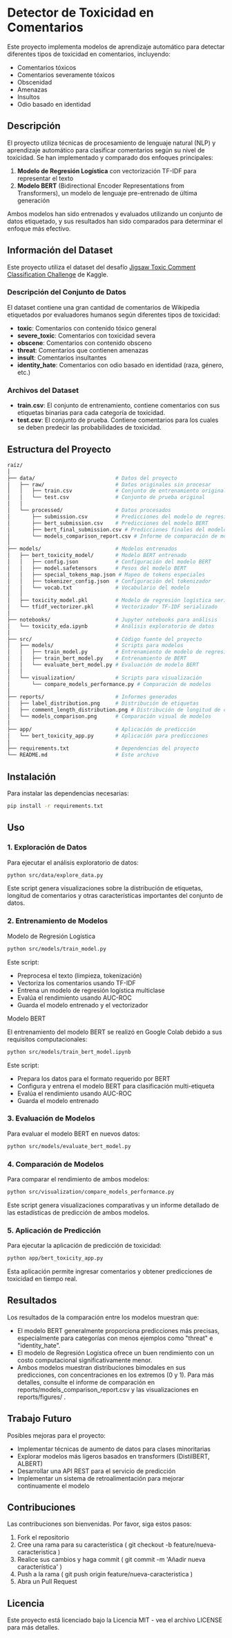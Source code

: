 # Detector de Toxicidad en Comentarios

Este proyecto implementa modelos de aprendizaje automático para detectar diferentes tipos de toxicidad en comentarios, incluyendo:
- Comentarios tóxicos
- Comentarios severamente tóxicos
- Obscenidad
- Amenazas
- Insultos
- Odio basado en identidad

## Descripción

El proyecto utiliza técnicas de procesamiento de lenguaje natural (NLP) y aprendizaje automático para clasificar comentarios según su nivel de toxicidad. Se han implementado y comparado dos enfoques principales:

1. **Modelo de Regresión Logística** con vectorización TF-IDF para representar el texto
2. **Modelo BERT** (Bidirectional Encoder Representations from Transformers), un modelo de lenguaje pre-entrenado de última generación

Ambos modelos han sido entrenados y evaluados utilizando un conjunto de datos etiquetado, y sus resultados han sido comparados para determinar el enfoque más efectivo.

## Información del Dataset

Este proyecto utiliza el dataset del desafío [Jigsaw Toxic Comment Classification Challenge](https://www.kaggle.com/c/jigsaw-toxic-comment-classification-challenge/data) de Kaggle.

### Descripción del Conjunto de Datos

El dataset contiene una gran cantidad de comentarios de Wikipedia etiquetados por evaluadores humanos según diferentes tipos de toxicidad:

- **toxic**: Comentarios con contenido tóxico general
- **severe_toxic**: Comentarios con toxicidad severa
- **obscene**: Comentarios con contenido obsceno
- **threat**: Comentarios que contienen amenazas
- **insult**: Comentarios insultantes
- **identity_hate**: Comentarios con odio basado en identidad (raza, género, etc.)

### Archivos del Dataset

- **train.csv**: El conjunto de entrenamiento, contiene comentarios con sus etiquetas binarias para cada categoría de toxicidad.
- **test.csv**: El conjunto de prueba. Contiene comentarios para los cuales se deben predecir las probabilidades de toxicidad.

## Estructura del Proyecto

```bash
raíz/
│
├── data/                          # Datos del proyecto
│   ├── raw/                       # Datos originales sin procesar
│   │   ├── train.csv              # Conjunto de entrenamiento original
│   │   └── test.csv               # Conjunto de prueba original
│   │
│   └── processed/                 # Datos procesados
│       ├── submission.csv         # Predicciones del modelo de regresión logística
│       ├── bert_submission.csv    # Predicciones del modelo BERT
│       ├── bert_final_submission.csv # Predicciones finales del modelo BERT
│       └── models_comparison_report.csv # Informe de comparación de modelos
│
├── models/                        # Modelos entrenados
│   ├── bert_toxicity_model/       # Modelo BERT entrenado
│   │   ├── config.json            # Configuración del modelo BERT
│   │   ├── model.safetensors      # Pesos del modelo BERT
│   │   ├── special_tokens_map.json # Mapeo de tokens especiales
│   │   ├── tokenizer_config.json  # Configuración del tokenizador
│   │   └── vocab.txt              # Vocabulario del modelo
│   │
│   ├── toxicity_model.pkl         # Modelo de regresión logística serializado
│   └── tfidf_vectorizer.pkl       # Vectorizador TF-IDF serializado
│
├── notebooks/                     # Jupyter notebooks para análisis
│   └── toxicity_eda.ipynb         # Análisis exploratorio de datos
│
├── src/                           # Código fuente del proyecto
│   ├── models/                    # Scripts para modelos
│   │   ├── train_model.py         # Entrenamiento de modelo de regresión logística
│   │   ├── train_bert_model.py    # Entrenamiento de BERT
│   │   └── evaluate_bert_model.py # Evaluación de modelo BERT
│   │
│   └── visualization/             # Scripts para visualización
│       └── compare_models_performance.py # Comparación de modelos
│
├── reports/                       # Informes generados
│   ├── label_distribution.png     # Distribución de etiquetas
│   ├── comment_length_distribution.png # Distribución de longitud de comentarios
│   └── models_comparison.png      # Comparación visual de modelos
│
├── app/                           # Aplicación de predicción
│   └── bert_toxicity_app.py       # Aplicación para predicciones
│
├── requirements.txt               # Dependencias del proyecto
└── README.md                      # Este archivo
```

## Instalación

Para instalar las dependencias necesarias:

```bash
pip install -r requirements.txt
 ```

## Uso
### 1. Exploración de Datos
Para ejecutar el análisis exploratorio de datos:

```bash
python src/data/explore_data.py
 ```

Este script genera visualizaciones sobre la distribución de etiquetas, longitud de comentarios y otras características importantes del conjunto de datos.

### 2. Entrenamiento de Modelos

Modelo de Regresión Logística
```bash
python src/models/train_model.py
 ```

Este script:

- Preprocesa el texto (limpieza, tokenización)
- Vectoriza los comentarios usando TF-IDF
- Entrena un modelo de regresión logística multiclase
- Evalúa el rendimiento usando AUC-ROC
- Guarda el modelo entrenado y el vectorizador

Modelo BERT

El entrenamiento del modelo BERT se realizó en Google Colab debido a sus requisitos computacionales:

```bash
python src/models/train_bert_model.ipynb
 ```

Este script:

- Prepara los datos para el formato requerido por BERT
- Configura y entrena el modelo BERT para clasificación multi-etiqueta
- Evalúa el rendimiento usando AUC-ROC
- Guarda el modelo entrenado
### 3. Evaluación de Modelos
Para evaluar el modelo BERT en nuevos datos:

```bash
python src/models/evaluate_bert_model.py
 ```

### 4. Comparación de Modelos
Para comparar el rendimiento de ambos modelos:

```bash
python src/visualization/compare_models_performance.py
 ```

Este script genera visualizaciones comparativas y un informe detallado de las estadísticas de predicción de ambos modelos.

### 5. Aplicación de Predicción
Para ejecutar la aplicación de predicción de toxicidad:

```bash
python app/bert_toxicity_app.py
 ```

Esta aplicación permite ingresar comentarios y obtener predicciones de toxicidad en tiempo real.

## Resultados
Los resultados de la comparación entre los modelos muestran que:

- El modelo BERT generalmente proporciona predicciones más precisas, especialmente para categorías con menos ejemplos como "threat" e "identity_hate".
- El modelo de Regresión Logística ofrece un buen rendimiento con un costo computacional significativamente menor.
- Ambos modelos muestran distribuciones bimodales en sus predicciones, con concentraciones en los extremos (0 y 1).
Para más detalles, consulte el informe de comparación en reports/models_comparison_report.csv y las visualizaciones en reports/figures/ .

## Trabajo Futuro
Posibles mejoras para el proyecto:

- Implementar técnicas de aumento de datos para clases minoritarias
- Explorar modelos más ligeros basados en transformers (DistilBERT, ALBERT)
- Desarrollar una API REST para el servicio de predicción
- Implementar un sistema de retroalimentación para mejorar continuamente el modelo
## Contribuciones
Las contribuciones son bienvenidas. Por favor, siga estos pasos:

1. Fork el repositorio
2. Cree una rama para su característica ( git checkout -b feature/nueva-caracteristica )
3. Realice sus cambios y haga commit ( git commit -m 'Añadir nueva característica' )
4. Push a la rama ( git push origin feature/nueva-caracteristica )
5. Abra un Pull Request
## Licencia
Este proyecto está licenciado bajo la Licencia MIT - vea el archivo LICENSE para más detalles.
